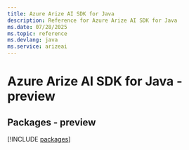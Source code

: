 ```yaml
---
title: Azure Arize AI SDK for Java
description: Reference for Azure Arize AI SDK for Java
ms.date: 07/28/2025
ms.topic: reference
ms.devlang: java
ms.service: arizeai
---
```

# Azure Arize AI SDK for Java - preview
## Packages - preview
[!INCLUDE [packages](arize-ai-index.md)]
